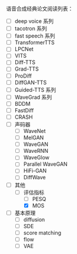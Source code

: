 
语音合成经典论文阅读列表：
- [ ] deep voice 系列
- [ ] tacotron 系列
- [ ] fast speech 系列
- [ ] TransformerTTS
- [ ] LPCNet
- [ ] VITS
- [ ] Diff-TTS
- [ ] Grad-TTS
- [ ] ProDiff
- [ ] DiffGAN-TTS
- [ ] Guided-TTS 系列
- [ ] WaveGrad 系列
- [ ] BDDM
- [ ] FastDiff 
- [ ] CRASH
- [ ] 声码器
	- [ ] WaveNet
	- [ ] MelGAN
	- [ ] WaveGAN
	- [ ] WaveRNN
	- [ ] WaveGlow
	- [ ] Parallel WaveGAN
	- [ ] HiFi-GAN
	- [ ] DiffWave
- [ ] 其他
	- [ ] 评估指标
		- [ ] PESQ
		- [x] MOS
- [ ] 基本原理
	- [ ] diffusion
	- [ ] SDE
	- [ ] score matching
	- [ ] flow
	- [ ] VAE